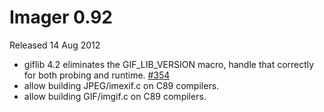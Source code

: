 # Imager 0.92

Released 14 Aug 2012

- giflib 4.2 eliminates the GIF_LIB_VERSION macro, handle that correctly for both probing and runtime. [#354](https://github.com/tonycoz/imager/issues/354) 
- allow building JPEG/imexif.c on C89 compilers. 
- allow building GIF/imgif.c on C89 compilers.